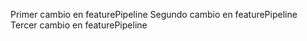 Primer cambio en featurePipeline
Segundo cambio en featurePipeline
Tercer cambio en featurePipeline
